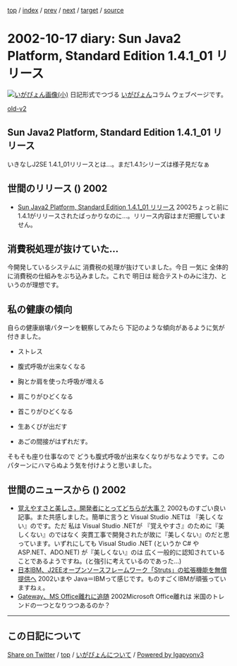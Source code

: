 [top](../index.html) 
 / [index](index.html) 
 / [prev](ig021016.html) 
 / [next](ig021022.html) 
 / [target](https://igapyon.github.io/diary/2002/ig021017.html) 
 / [source](https://github.com/igapyon/diary/blob/master/2002/ig021017.src.md) 

2002-10-17 diary: Sun Java2 Platform, Standard Edition 1.4.1_01 リリース
=====================================================================================================
[![いがぴょん画像(小)](https://igapyon.github.io/diary/images/iga200306s.jpg "いがぴょん")](https://igapyon.github.io/diary/memo/memoigapyon.html) 日記形式でつづる [いがぴょん](https://igapyon.github.io/diary/memo/memoigapyon.html)コラム ウェブページです。

[old-v2](ig021017-orig.html)

## Sun Java2 Platform, Standard Edition 1.4.1_01 リリース

いきなしJ2SE 1.4.1_01リリースとは…。まだ1.4.1シリーズは様子見だなぁ


## 世間のリリース () 2002

* [Sun Java2 Platform, Standard Edition 1.4.1_01 リリース](http://java.sun.com/j2se/1.4.1/)  2002ちょっと前に 1.4.1がリリースされたばっかりなのに…。リリース内容はまだ把握していません。

## 消費税処理が抜けていた…

今開発しているシステムに 消費税の処理が抜けていました。今日 一気に 全体的に消費税の仕組みをぶち込みました。これで 明日は 総合テストのみに注力、というのが理想です。

## 私の健康の傾向

自らの健康崩壊パターンを観察してみたら 下記のような傾向があるように気が付きました。

* ストレス
  
* 腹式呼吸が出来なくなる
  
* 胸とか肩を使った呼吸が増える
  
* 肩こりがひどくなる
  
* 首こりがひどくなる
  
* 生あくびが出だす
  
* あごの間接がはずれだす。

そもそも座り仕事なので どうも腹式呼吸が出来なくなりがちなようです。このパターンにハマらぬよう気を付けようと思いました。

## 世間のニュースから () 2002

* [覚えやすさと美しさ，開発者にとってどちらが大事？](http://itpro.nikkeibp.co.jp/free/ITPro/OPINION/20021009/1/)  2002ものすごい良い記事。また共感しました。簡単に言うと Visual Studio .NETは 『美しくない』のです。ただ 私は Visual Studio .NETが 『覚えやすさ』のために『美しくない』のではなく 突貫工事で開発されたが故に『美しくない』のだと思っています。いずれにしても Visual Studio .NET (というか C# や ASP.NET、ADO.NET) が『美しくない』のは 広く一般的に認知されていることであるようですね。(と強引に考えているのであった…)
* [日本IBM、J2EEオープンソースフレームワーク「Struts」の拡張機能を無償提供へ](http://www.zdnet.co.jp/enterprise/0210/15/nw02.html)  2002いまや Java＝IBMって感じです。ものすごくIBMが頑張っていますねぇ。
* [Gateway、MS Office離れに追随](http://www.zdnet.co.jp/news/0210/16/nebt_17.html)  2002Microsoft Office離れは 米国のトレンドの一つとなりつつあるのか？


----------------------------------------------------------------------------------------------------

## この日記について

[Share on Twitter](https://twitter.com/intent/tweet?hashtags=igapyon%2Cdiary%2C%E3%81%84%E3%81%8C%E3%81%B4%E3%82%87%E3%82%93&text=Sun+Java2+Platform%2C+Standard+Edition+1.4.1_01+%E3%83%AA%E3%83%AA%E3%83%BC%E3%82%B9&url=https%3A%2F%2Figapyon.github.io%2Fdiary%2F2002%2Fig021017.html) / [top](../index.html) / [いがぴょんについて](https://igapyon.github.io/diary/memo/memoigapyon.html) / [Powered by Igapyonv3](https://github.com/igapyon/igapyonv3)
